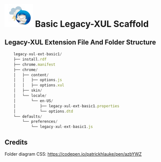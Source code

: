 # ![Thunderstorm icon](./rep-resources/images/thunderstorm.png) Basic Legacy-XUL Scaffold

## Legacy-XUL Extension File And Folder Structure


```js
	legacy-xul-ext-basic1/
	├── install.rdf
	├── chrome.manifest
	├── chrome/
	│   ├── content/
	│   │   ├── options.js
	│   │   ├── options.xul
	│   ├── skin/
	│   └── locale/
	│       └── en-US/
	│           ├── legacy-xul-ext-basic1.properties
	│           └── options.dtd
	└── defaults/
	    └── preferences/
	        └── legacy-xul-ext-basic1.js
```
	


## Credits

Folder diagram CSS: https://codepen.io/patrickhlauke/pen/azbYWZ